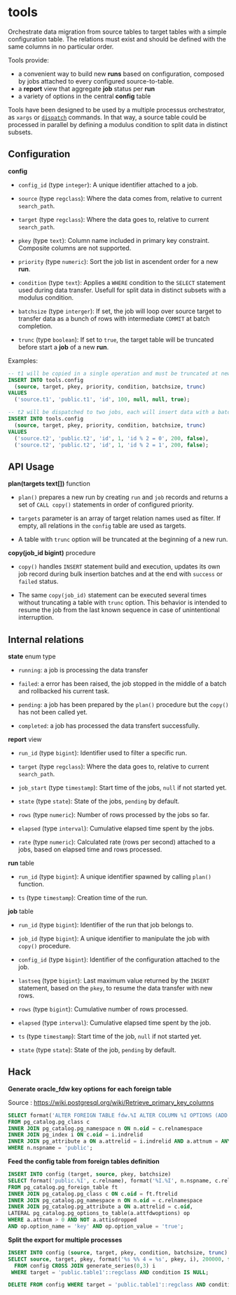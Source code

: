 # tools

Orchestrate data migration from source tables to target tables with a simple
configuration table. The relations must exist and should be defined with the
same columns in no particular order.

Tools provide:

- a convenient way to build new **runs** based on configuration, composed by
  jobs attached to every configured source-to-table.
- a **report** view that aggregate **job** status per **run**
- a variety of options in the central **config** table

Tools have been designed to be used by a multiple processus orchestrator, as
`xargs` or [`dispatch`][dispatch] commands. In that way, a source table could be
processed in parallel by defining a modulus condition to split data in distinct
subsets.

[dispatch]: https://github.com/fljdin/dispatch

## Configuration

**config**

* `config_id` (type `integer`): A unique identifier attached to a job.

* `source` (type `regclass`): Where the data comes from, relative to current
  `search_path`.

* `target` (type `regclass`): Where the data goes to, relative to current
  `search_path`.

* `pkey` (type `text`): Column name included in primary key constraint.
  Composite columns are not supported.

* `priority` (type `numeric`): Sort the job list in ascendent order for a new
  **run**.

* `condition` (type `text`): Applies a `WHERE` condition to the `SELECT`
  statement used during data transfer. Usefull for split data in distinct
  subsets with a modulus condition.

* `batchsize` (type `interger`): If set, the job will loop over source target to
  transfer data as a bunch of rows with intermediate `COMMIT` at batch
  completion.

* `trunc` (type `boolean`): If set to `true`, the target table will be truncated
  before start a **job** of a new **run**.

Examples:

```sql
-- t1 will be copied in a single operation and must be truncated at new run
INSERT INTO tools.config
  (source, target, pkey, priority, condition, batchsize, trunc)
VALUES
  ('source.t1', 'public.t1', 'id', 100, null, null, true);

-- t2 will be dispatched to two jobs, each will insert data with a batch size of 200
INSERT INTO tools.config
  (source, target, pkey, priority, condition, batchsize, trunc)
VALUES
  ('source.t2', 'public.t2', 'id', 1, 'id % 2 = 0', 200, false),
  ('source.t2', 'public.t2', 'id', 1, 'id % 2 = 1', 200, false);
```

## API Usage

**plan(targets text[])** function

* `plan()` prepares a new run by creating `run` and `job` records and returns a
  set of `CALL copy()` statements in order of configured priority.

* `targets` parameter is an array of target relation names used as filter. If
  empty, all relations in the `config` table are used as targets.

* A table with `trunc` option will be truncated at the beginning of a new run.

**copy(job_id bigint)** procedure

* `copy()` handles `INSERT` statement build and execution, updates its own job
  record during bulk insertion batches and at the end with `success` or `failed`
  status.

* The same `copy(job_id)` statement can be executed several times without
  truncating a table with `trunc` option. This behavior is intended to resume
  the job from the last known sequence in case of unintentional interruption.

## Internal relations

**state** enum type

* `running`: a job is processing the data transfer

* `failed`: a error has been raised, the job stopped in the middle of a batch
  and rollbacked his current task.

* `pending`: a job has been prepared by the `plan()` procedure but the `copy()`
  has not been called yet.

* `completed`: a job has processed the data transfert successfully.

**report** view

* `run_id` (type `bigint`): Identifier used to filter a specific run.

* `target` (type `regclass`): Where the data goes to, relative to current
  `search_path`.

* `job_start` (type `timestamp`): Start time of the jobs, `null` if not started
  yet.

* `state` (type `state`): State of the jobs, `pending` by default.

* `rows` (type `numeric`): Number of rows processed by the jobs so far.

* `elapsed` (type `interval`): Cumulative elapsed time spent by the jobs.

* `rate` (type `numeric`): Calculated rate (rows per second) attached to a jobs,
  based on elapsed time and rows processed.

**run** table

* `run_id` (type `bigint`): A unique identifier spawned by calling `plan()`
  function.

* `ts` (type `timestamp`): Creation time of the run.

**job** table

* `run_id` (type `bigint`): Identifier of the run that job belongs to.

* `job_id` (type `bigint`): A unique identifier to manipulate the job with
  `copy()` procedure.

* `config_id` (type `bigint`): Identifier of the configuration attached to the
  job.

* `lastseq` (type `bigint`): Last maximum value returned by the `INSERT`
  statement, based on the `pkey`, to resume the data transfer with new rows.

* `rows` (type `bigint`): Cumulative number of rows processed.

* `elapsed` (type `interval`): Cumulative elapsed time spent by the job.

* `ts` (type `timestamp`): Start time of the job, `null` if not started yet.

* `state` (type `state`): State of the job, `pending` by default.

## Hack

**Generate oracle_fdw key options for each foreign table**

Source : https://wiki.postgresql.org/wiki/Retrieve_primary_key_columns

```sql
SELECT format('ALTER FOREIGN TABLE fdw.%I ALTER COLUMN %I OPTIONS (ADD key ''true'')', c.relname, a.attname)
FROM pg_catalog.pg_class c
INNER JOIN pg_catalog.pg_namespace n ON n.oid = c.relnamespace
INNER JOIN pg_index i ON c.oid = i.indrelid
INNER JOIN pg_attribute a ON a.attrelid = i.indrelid AND a.attnum = ANY(i.indkey) AND i.indisprimary
WHERE n.nspname = 'public';
```

**Feed the config table from foreign tables definition**

```sql
INSERT INTO config (target, source, pkey, batchsize)
SELECT format('public.%I', c.relname), format('%I.%I', n.nspname, c.relname), a.attname, 100000
FROM pg_catalog.pg_foreign_table ft
INNER JOIN pg_catalog.pg_class c ON c.oid = ft.ftrelid
INNER JOIN pg_catalog.pg_namespace n ON n.oid = c.relnamespace
INNER JOIN pg_catalog.pg_attribute a ON a.attrelid = c.oid,
LATERAL pg_catalog.pg_options_to_table(a.attfdwoptions) op
WHERE a.attnum > 0 AND NOT a.attisdropped
AND op.option_name = 'key' AND op.option_value = 'true';
```

**Split the export for multiple processes**

```sql
INSERT INTO config (source, target, pkey, condition, batchsize, trunc)
SELECT source, target, pkey, format('%s %% 4 = %s', pkey, i), 200000, false
  FROM config CROSS JOIN generate_series(0,3) i
 WHERE target = 'public.table1'::regclass AND condition IS NULL;

DELETE FROM config WHERE target = 'public.table1'::regclass AND condition IS NULL;
```
